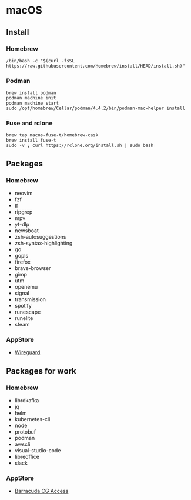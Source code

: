# macOS

## Install

### Homebrew

```
/bin/bash -c "$(curl -fsSL https://raw.githubusercontent.com/Homebrew/install/HEAD/install.sh)"
```

### Podman

```
brew install podman
podman machine init
podman machine start
sudo /opt/homebrew/Cellar/podman/4.4.2/bin/podman-mac-helper install
```

### Fuse and rclone

```
brew tap macos-fuse-t/homebrew-cask
brew install fuse-t
sudo -v ; curl https://rclone.org/install.sh | sudo bash
```

## Packages

### Homebrew

- neovim
- fzf
- lf
- ripgrep
- mpv
- yt-dlp
- newsboat
- zsh-autosuggestions
- zsh-syntax-highlighting
- go
- gopls
- firefox
- brave-browser
- gimp
- utm
- openemu
- signal
- transmission
- spotify
- runescape
- runelite
- steam

### AppStore

- [Wireguard](https://apps.apple.com/us/app/wireguard/id1451685025)

## Packages for work

### Homebrew

- librdkafka
- jq
- helm
- kubernetes-cli
- node
- protobuf
- podman
- awscli
- visual-studio-code
- libreoffice
- slack

### AppStore

- [Barracuda CG Access](https://apps.apple.com/us/app/barracuda-cg-access/id1444786360)
